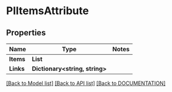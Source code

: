 # PIItemsAttribute

## Properties
Name | Type | Notes
------------ | ------------- | -------------
**Items** | **List<PIAttribute>**
**Links** | **Dictionary<string, string>**

[[Back to Model list]](../../DOCUMENTATION.md#documentation-for-models) [[Back to API list]](../../DOCUMENTATION.md#documentation-for-api-endpoints) [[Back to DOCUMENTATION]](../../DOCUMENTATION.md)
